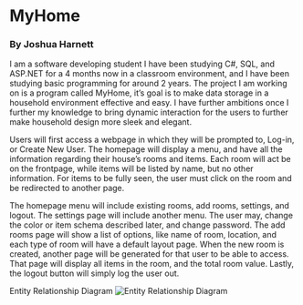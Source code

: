 # MyHome
### By Joshua Harnett

I am a software developing student I have been studying C#, SQL, and ASP.NET for a 4 months now in a classroom
  environment, and I have been studying basic programming for around 2 years. The project I am working on is a 
  program called MyHome, it’s goal is to make data storage in a household environment effective and easy. I have
  further ambitions once I further my knowledge to bring dynamic interaction for the users to further make household 
  design more sleek and elegant. 
  
Users will first access a webpage in which they will be prompted to, Log-in, or Create New User. The homepage will display
  a menu, and have all the information regarding their house’s rooms and items. Each room will act be on the frontpage,
  while items will be listed by name, but no other information. For items to be fully seen, the user must click on the
  room and be redirected to another page. 
  
The homepage menu will include existing rooms, add rooms, settings, and logout. The settings page will include another
  menu. The user may, change the color or item schema described later, and change password. The add rooms page will show
  a list of options, like name of room, location, and each type of room will have a default layout page. When the 
  new room is created, another page will be generated for that user to be able to access. That page will display all items
  in the room, and the total room value. 
	Lastly, the logout button will simply log the user out.
  
  
Entity Relationship Diagram
![Entity Relationship Diagram](https://user-images.githubusercontent.com/36711347/56170052-02029400-5f95-11e9-8621-0eda5038eb6a.jpeg)

